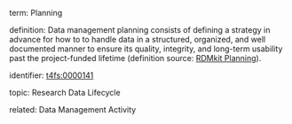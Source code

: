 term: Planning

definition: Data management planning consists of defining a strategy in advance for how to to handle data in a structured, organized, and well documented manner to ensure its quality, integrity, and long-term usability past the project-funded lifetime (definition source: [RDMkit Planning](https://rdmkit.elixir-europe.org/planning)).

identifier: [t4fs:0000141](https://bioregistry.io/t4fs:0000141)

topic: Research Data Lifecycle

related: Data Management Activity
